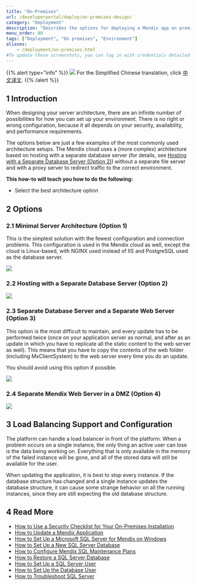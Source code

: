 ```yaml
---
title: "On-Premises"
url: /developerportal/deploy/on-premises-design/
category: "Deployment"
description: "Describes the options for deploying a Mendix app on premises"
menu_order: 80
tags: ["Deployment", "On premises", "Environment"]
aliases:
    - /deployment/on-premises.html
#To update these screenshots, you can log in with credentials detailed in How to Update Screenshots Using Team Apps.
---
```


{{% alert type="info" %}}
<img src="attachments/chinese-translation/china.png" style="display: inline-block; margin: 0" /> For the Simplified Chinese translation, click [中文译文](https://cdn.mendix.tencent-cloud.com/documentation/developerportal/on-premises-design.pdf).
{{% /alert %}}

## 1 Introduction

When designing your server architecture, there are an infinite number of possibilities for how you can set up your environment. There is no right or wrong configuration, because it all depends on your security, availability, and performance requirements.

The options below are just a few examples of the most commonly used architecture setups. The Mendix cloud uses a (more complex) architecture based on hosting with a separate database server (for details, see [Hosting with a Separate Database Server (Option 2)](#Option2)) without a separate file server and with a proxy server to redirect traffic to the correct environment.

**This how-to will teach you how to do the following:**

* Select the best architecture option

## 2 Options

### 2.1 Minimal Server Architecture (Option 1)

This is the simplest solution with the fewest configuration and connection problems. This configuration is used in the Mendix cloud as well, except the cloud is Linux-based, with NGINX used instead of IIS and PostgreSQL used as the database server.

![](/attachments/developerportal/deploy/on-premises-design/18580719.jpg)

### <a name="Option2"></a>2.2 Hosting with a Separate Database Server (Option 2)

![](/attachments/developerportal/deploy/on-premises-design/18580718.jpg)

### 2.3 Separate Database Server and a Separate Web Server (Option 3)

This option is the most difficult to maintain, and every update has to be performed twice (once on your application server as normal, and after as an update in which you have to replicate all the static content to the web server as well). This means that you have to copy the contents of the web folder (including MxClientSystem) to the web server every time you do an update.

You should avoid using this option if possible.

![](/attachments/developerportal/deploy/on-premises-design/18580717.jpg)

### 2.4 Separate Mendix Web Server in a DMZ (Option 4)

![](/attachments/developerportal/deploy/on-premises-design/18580720.jpg)

## 3 Load Balancing Support and Configuration

The platform can handle a load balancer in front of the platform. When a problem occurs on a single instance, the only thing an active user can lose is the data being working on. Everything that is only available in the memory of the failed instance will be gone, and all of the stored data will still be available for the user.

When updating the application, it is best to stop every instance. If the database structure has changed and a single instance updates the database structure, it can cause some strange behavior on all the running instances, since they are still expecting the old database structure.

## 4 Read More

* [How to Use a Security Checklist for Your On-Premises Installation](/developerportal/deploy/security-checklist-for-your-on-premises-installation/)
* [How to Update a Mendix Application](/developerportal/deploy/updating-a-mendix-application/)
* [How to Set Up a Microsoft SQL Server for Mendix on Windows](/developerportal/deploy/mendix-on-windows-microsoft-sql-server/)
* [How to Set Up a New SQL Server Database](/developerportal/deploy/setting-up-a-new-sql-server-database/)
* [How to Configure Mendix SQL Maintenance Plans](/developerportal/deploy/mendix-sql-maintenance-plans/)
* [How to Restore a SQL Server Database](/developerportal/deploy/restoring-a-sql-server-database/)
* [How to Set Up a SQL Server User](/developerportal/deploy/setting-up-a-sql-server-user/)
* [How to Set Up the Database User](/developerportal/deploy/setting-up-the-database-user/)
* [How to Troubleshoot SQL Server](/developerportal/deploy/troubleshooting-sql-server/)
